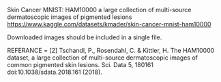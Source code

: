 Skin Cancer MNIST: HAM10000
a large collection of multi-source dermatoscopic images of pigmented lesions
https://www.kaggle.com/datasets/kmader/skin-cancer-mnist-ham10000


Downloaded images should be included in a single file.


REFERANCE = [2] Tschandl, P., Rosendahl, C. & Kittler, H. The HAM10000 dataset, a large collection of multi-source dermatoscopic images of common pigmented skin lesions. Sci. Data 5, 180161 doi:10.1038/sdata.2018.161 (2018).
